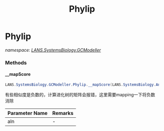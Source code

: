 ﻿---
title: Phylip
---

# Phylip
_namespace: [LANS.SystemsBiology.GCModeller](N-LANS.SystemsBiology.GCModeller.html)_



### Methods

#### __mapScore
```csharp
LANS.SystemsBiology.GCModeller.Phylip.__mapScore(LANS.SystemsBiology.AnalysisTools.ProteinTools.Sanger.Pfam.ProteinDomainArchitecture.MPAlignment.MPCsvArchive[])
```
有些相似度是负数的，计算进化树的矩阵会报错，这里需要mapping一下将负数消除

|Parameter Name|Remarks|
|--------------|-------|
|aln|-|





